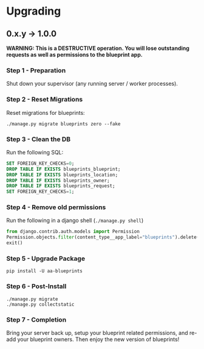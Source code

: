 # Upgrading
## 0.x.y -> 1.0.0

**WARNING: This is a DESTRUCTIVE operation. You will lose outstanding**
**requests as well as permissions to the blueprint app.**

### Step 1 - Preparation

Shut down your supervisor (any running server / worker processes).


### Step 2 - Reset Migrations

Reset migrations for blueprints:
```
./manage.py migrate blueprints zero --fake
```
### Step 3 - Clean the DB

Run the following SQL:
```sql
SET FOREIGN_KEY_CHECKS=0;
DROP TABLE IF EXISTS blueprints_blueprint;
DROP TABLE IF EXISTS blueprints_location;
DROP TABLE IF EXISTS blueprints_owner;
DROP TABLE IF EXISTS blueprints_request;
SET FOREIGN_KEY_CHECKS=1;
```

### Step 4 - Remove old permissions

Run the following in a django shell (`./manage.py shell`)
```python
from django.contrib.auth.models import Permission
Permission.objects.filter(content_type__app_label="blueprints").delete()
exit()
```

### Step 5 - Upgrade Package

```
pip install -U aa-blueprints
```

### Step 6 - Post-Install
```
./manage.py migrate
./manage.py collectstatic
```

### Step 7 - Completion
Bring your server back up, setup your blueprint related permissions, and re-add your blueprint owners.
Then enjoy the new version of blueprints!
